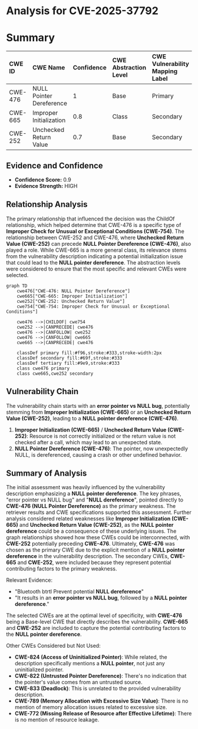 # Analysis for CVE-2025-37792

# Summary
| CWE ID  | CWE Name                                          | Confidence | CWE Abstraction Level | CWE Vulnerability Mapping Label | CWE-Vulnerability Mapping Notes |
| :-------- | :------------------------------------------------ | :---------- | :-------------------- | :------------------------------ | :------------------------------ |
| CWE-476   | NULL Pointer Dereference                          | 1          | Base                 | Primary                          | Allowed                       |
| CWE-665   | Improper Initialization                           | 0.8        | Class                 | Secondary                       | Discouraged                   |
| CWE-252   | Unchecked Return Value                            | 0.7        | Base                 | Secondary                       | Allowed                       |

## Evidence and Confidence

*   **Confidence Score:** 0.9
*   **Evidence Strength:** HIGH

## Relationship Analysis
The primary relationship that influenced the decision was the ChildOf relationship, which helped determine that CWE-476 is a specific type of **Improper Check for Unusual or Exceptional Conditions (CWE-754)**. The relationship between CWE-252 and CWE-476, where **Unchecked Return Value (CWE-252)** can precede **NULL Pointer Dereference (CWE-476)**, also played a role. While CWE-665 is a more general class, its relevance stems from the vulnerability description indicating a potential initialization issue that could lead to the **NULL pointer dereference**. The abstraction levels were considered to ensure that the most specific and relevant CWEs were selected.

```mermaid
graph TD
    cwe476["CWE-476: NULL Pointer Dereference"]
    cwe665["CWE-665: Improper Initialization"]
    cwe252["CWE-252: Unchecked Return Value"]
    cwe754["CWE-754: Improper Check for Unusual or Exceptional Conditions"]

    cwe476 -->|CHILDOF| cwe754
    cwe252 -->|CANPRECEDE| cwe476
    cwe476 -->|CANFOLLOW| cwe252
    cwe476 -->|CANFOLLOW| cwe665
    cwe665 -->|CANPRECEDE| cwe476
    
    classDef primary fill:#f96,stroke:#333,stroke-width:2px
    classDef secondary fill:#69f,stroke:#333
    classDef tertiary fill:#9e9,stroke:#333
    class cwe476 primary
    class cwe665,cwe252 secondary
```

## Vulnerability Chain
The vulnerability chain starts with an **error pointer vs NULL bug**, potentially stemming from **Improper Initialization (CWE-665)** or an **Unchecked Return Value (CWE-252)**, leading to a **NULL pointer dereference (CWE-476)**.

1.  **Improper Initialization (CWE-665)** / **Unchecked Return Value (CWE-252)**: Resource is not correctly initialized or the return value is not checked after a call, which may lead to an unexpected state.
2.  **NULL Pointer Dereference (CWE-476)**: The pointer, now unexpectedly NULL, is dereferenced, causing a crash or other undefined behavior.

## Summary of Analysis
The initial assessment was heavily influenced by the vulnerability description emphasizing a **NULL pointer dereference**. The key phrases, "error pointer vs NULL bug" and "**NULL dereference**", pointed directly to **CWE-476 (NULL Pointer Dereference)** as the primary weakness. The retriever results and CWE specifications supported this assessment. Further analysis considered related weaknesses like **Improper Initialization (CWE-665)** and **Unchecked Return Value (CWE-252)**, as the **NULL pointer dereference** could be a consequence of these underlying issues. The graph relationships showed how these CWEs could be interconnected, with **CWE-252** potentially preceding **CWE-476**. Ultimately, **CWE-476** was chosen as the primary CWE due to the explicit mention of a **NULL pointer dereference** in the vulnerability description. The secondary CWEs, **CWE-665** and **CWE-252**, were included because they represent potential contributing factors to the primary weakness.

Relevant Evidence:
*   "Bluetooth btrtl Prevent potential **NULL dereference**"
*   "It results in an **error pointer vs NULL bug**, followed by a **NULL pointer dereference**."

The selected CWEs are at the optimal level of specificity, with **CWE-476** being a Base-level CWE that directly describes the vulnerability. **CWE-665** and **CWE-252** are included to capture the potential contributing factors to the **NULL pointer dereference**.

Other CWEs Considered but Not Used:

*   **CWE-824 (Access of Uninitialized Pointer)**: While related, the description specifically mentions a **NULL pointer**, not just any uninitialized pointer.
*   **CWE-822 (Untrusted Pointer Dereference)**: There's no indication that the pointer's value comes from an untrusted source.
*   **CWE-833 (Deadlock)**: This is unrelated to the provided vulnerability description.
*   **CWE-789 (Memory Allocation with Excessive Size Value)**: There is no mention of memory allocation issues related to excessive size.
*   **CWE-772 (Missing Release of Resource after Effective Lifetime)**: There is no mention of resource leakage.